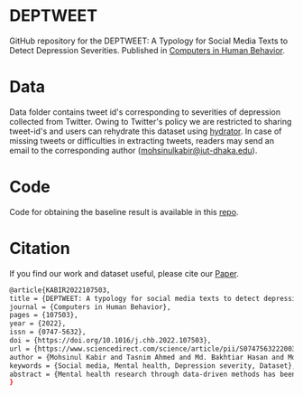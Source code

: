 # DEPTWEET
GitHub repository for the DEPTWEET: A Typology for Social Media Texts to Detect Depression Severities. Published in [Computers in Human Behavior](https://www.journals.elsevier.com/computers-in-human-behavior).
# Data
Data folder contains tweet id's corresponding to severities of depression collected from Twitter. Owing to Twitter's policy we are restricted to sharing tweet-id's and users can rehydrate this dataset using <a href=https://github.com/DocNow/hydrator>hydrator</a>. In case of missing tweets or difficulties in extracting tweets, readers may send an email to the corresponding author (mohsinulkabir@iut-dhaka.edu).
# Code
Code for obtaining the baseline result is available in this <a href= https://github.com/tasnim7ahmed/Depression-In-Tweets>repo</a>.
# Citation
If you find our work and dataset useful, please cite our [Paper](https://www.sciencedirect.com/science/article/abs/pii/S0747563222003235).
```bash
@article{KABIR2022107503,
title = {DEPTWEET: A typology for social media texts to detect depression severities},
journal = {Computers in Human Behavior},
pages = {107503},
year = {2022},
issn = {0747-5632},
doi = {https://doi.org/10.1016/j.chb.2022.107503},
url = {https://www.sciencedirect.com/science/article/pii/S0747563222003235},
author = {Mohsinul Kabir and Tasnim Ahmed and Md. Bakhtiar Hasan and Md Tahmid Rahman Laskar and Tarun Kumar Joarder and Hasan Mahmud and Kamrul Hasan},
keywords = {Social media, Mental health, Depression severity, Dataset},
abstract = {Mental health research through data-driven methods has been hindered by a lack of standard typology and scarcity of adequate data. In this study, we leverage the clinical articulation of depression to build a typology for social media texts for detecting the severity of depression. It emulates the standard clinical assessment procedure Diagnostic and Statistical Manual of Mental Disorders (DSM-5) and Patient Health Questionnaire (PHQ-9) to encompass subtle indications of depressive disorders from tweets. Along with the typology, we present a new dataset of 40191 tweets labeled by expert annotators. Each tweet is labeled as ‘non-depressed’ or ‘depressed’. Moreover, three severity levels are considered for ‘depressed’ tweets: (1) mild, (2) moderate, and (3) severe. An associated confidence score is provided with each label to validate the quality of annotation. We examine the quality of the dataset via representing summary statistics while setting strong baseline results using attention-based models like BERT and DistilBERT. Finally, we extensively address the limitations of the study to provide directions for further research.}
}
```
